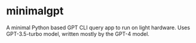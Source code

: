 # minimalgpt
A minimal Python based GPT CLI query app to run on light hardware. Uses GPT-3.5-turbo model, written mostly by the GPT-4 model. 
